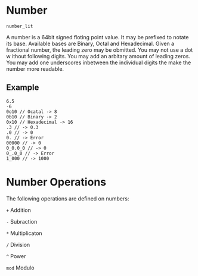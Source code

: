 
# Number
`number_lit`

A number is a 64bit signed floting point value.
It may be prefixed to notate its base. Available bases are Binary, Octal and Hexadecimal. Given a fractional number, the leading zero may be obmitted. You may not use a dot w
ithout following digits. You may add an arbitary amount of leading zeros. You may add one underscores inbetween the individual digits the make the number more readable.

## Example
```
6.5
-6
0o10 // Ocatal -> 8
0b10 // Binary -> 2
0x10 // Hexadecimal -> 16
.3 // -> 0.3
.0 // -> 0
0. // -> Error
00000 // -> 0
0_0.0_0 // -> 0
0_.0_0 // -> Error
1_000 // -> 1000
```

# Number Operations
The following operations are defined on numbers: 

`+` Addition

`-` Subraction

`*` Multiplicaton

`/` Division

`^` Power

`mod` Modulo